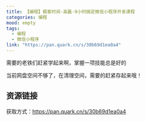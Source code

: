 ```yaml
---
title: 【编程】极客时间-高磊-9小时搞定微信小程序开发课程
categories: 编程
mood: empty
tags:
  - 编程
  - 微信小程序
link: "https://pan.quark.cn/s/30b69d1ea0a4"
---
```


需要的老铁们赶紧学起来啊，掌握一项技能总是好的

当前网盘空间不够了，在清理空间，需要的赶紧存起来哦！

## 资源链接

获取方式：https://pan.quark.cn/s/30b69d1ea0a4














